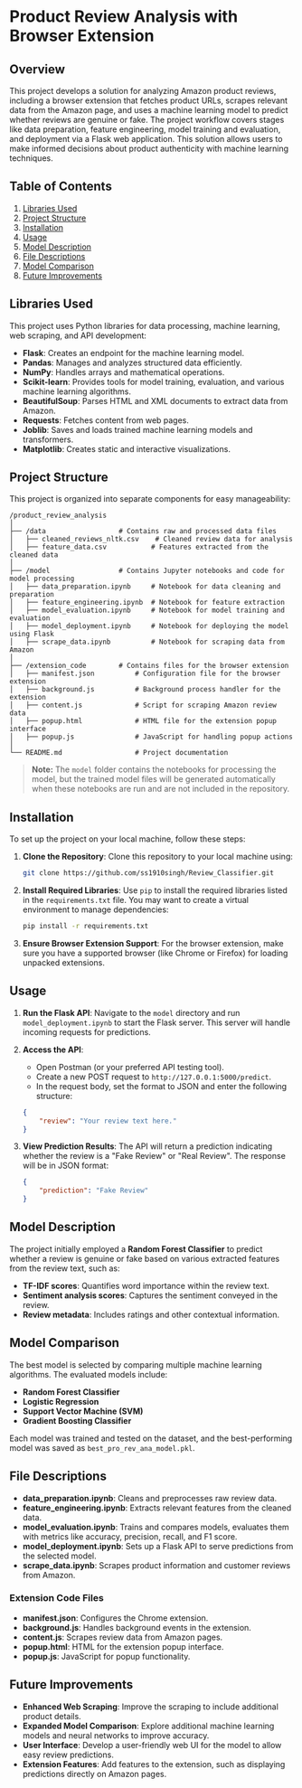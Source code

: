 # Product Review Analysis with Browser Extension

## Overview

This project develops a solution for analyzing Amazon product reviews, including a browser extension that fetches product URLs, scrapes relevant data from the Amazon page, and uses a machine learning model to predict whether reviews are genuine or fake. The project workflow covers stages like data preparation, feature engineering, model training and evaluation, and deployment via a Flask web application. This solution allows users to make informed decisions about product authenticity with machine learning techniques.

## Table of Contents

1. [Libraries Used](#libraries-used)
2. [Project Structure](#project-structure)
3. [Installation](#installation)
4. [Usage](#usage)
5. [Model Description](#model-description)
6. [File Descriptions](#file-descriptions)
7. [Model Comparison](#model-comparison)
8. [Future Improvements](#future-improvements)

## Libraries Used

This project uses Python libraries for data processing, machine learning, web scraping, and API development:

- **Flask**: Creates an endpoint for the machine learning model.
- **Pandas**: Manages and analyzes structured data efficiently.
- **NumPy**: Handles arrays and mathematical operations.
- **Scikit-learn**: Provides tools for model training, evaluation, and various machine learning algorithms.
- **BeautifulSoup**: Parses HTML and XML documents to extract data from Amazon.
- **Requests**: Fetches content from web pages.
- **Joblib**: Saves and loads trained machine learning models and transformers.
- **Matplotlib**: Creates static and interactive visualizations.

## Project Structure

This project is organized into separate components for easy manageability:

```
/product_review_analysis
│
├── /data                  # Contains raw and processed data files
│   ├── cleaned_reviews_nltk.csv    # Cleaned review data for analysis
│   ├── feature_data.csv           # Features extracted from the cleaned data
│
├── /model                 # Contains Jupyter notebooks and code for model processing
│   ├── data_preparation.ipynb     # Notebook for data cleaning and preparation
│   ├── feature_engineering.ipynb  # Notebook for feature extraction
│   ├── model_evaluation.ipynb     # Notebook for model training and evaluation
│   ├── model_deployment.ipynb     # Notebook for deploying the model using Flask
│   ├── scrape_data.ipynb          # Notebook for scraping data from Amazon
│
├── /extension_code        # Contains files for the browser extension
│   ├── manifest.json          # Configuration file for the browser extension
│   ├── background.js          # Background process handler for the extension
│   ├── content.js             # Script for scraping Amazon review data
│   ├── popup.html             # HTML file for the extension popup interface
│   ├── popup.js               # JavaScript for handling popup actions
│
└── README.md                  # Project documentation
```

> **Note:** The `model` folder contains the notebooks for processing the model, but the trained model files will be generated automatically when these notebooks are run and are not included in the repository.

## Installation

To set up the project on your local machine, follow these steps:

1. **Clone the Repository**: 
   Clone this repository to your local machine using:

   ```bash
   git clone https://github.com/ss1910singh/Review_Classifier.git
   ```

2. **Install Required Libraries**: 
   Use `pip` to install the required libraries listed in the `requirements.txt` file. You may want to create a virtual environment to manage dependencies:

   ```bash
   pip install -r requirements.txt
   ```

3. **Ensure Browser Extension Support**: 
   For the browser extension, make sure you have a supported browser (like Chrome or Firefox) for loading unpacked extensions.

## Usage

1. **Run the Flask API**: 
   Navigate to the `model` directory and run `model_deployment.ipynb` to start the Flask server. This server will handle incoming requests for predictions.

2. **Access the API**:
   - Open Postman (or your preferred API testing tool).
   - Create a new POST request to `http://127.0.0.1:5000/predict`.
   - In the request body, set the format to JSON and enter the following structure:

   ```json
   {
       "review": "Your review text here."
   }
   ```

3. **View Prediction Results**: 
   The API will return a prediction indicating whether the review is a "Fake Review" or "Real Review". The response will be in JSON format:

   ```json
   {
       "prediction": "Fake Review"
   }
   ```

## Model Description

The project initially employed a **Random Forest Classifier** to predict whether a review is genuine or fake based on various extracted features from the review text, such as:

- **TF-IDF scores**: Quantifies word importance within the review text.
- **Sentiment analysis scores**: Captures the sentiment conveyed in the review.
- **Review metadata**: Includes ratings and other contextual information.

## Model Comparison

The best model is selected by comparing multiple machine learning algorithms. The evaluated models include:

- **Random Forest Classifier**
- **Logistic Regression**
- **Support Vector Machine (SVM)**
- **Gradient Boosting Classifier**

Each model was trained and tested on the dataset, and the best-performing model was saved as `best_pro_rev_ana_model.pkl`.

## File Descriptions

- **data_preparation.ipynb**: Cleans and preprocesses raw review data.
- **feature_engineering.ipynb**: Extracts relevant features from the cleaned data.
- **model_evaluation.ipynb**: Trains and compares models, evaluates them with metrics like accuracy, precision, recall, and F1 score.
- **model_deployment.ipynb**: Sets up a Flask API to serve predictions from the selected model.
- **scrape_data.ipynb**: Scrapes product information and customer reviews from Amazon.

### Extension Code Files

- **manifest.json**: Configures the Chrome extension.
- **background.js**: Handles background events in the extension.
- **content.js**: Scrapes review data from Amazon pages.
- **popup.html**: HTML for the extension popup interface.
- **popup.js**: JavaScript for popup functionality.

## Future Improvements

- **Enhanced Web Scraping**: Improve the scraping to include additional product details.
- **Expanded Model Comparison**: Explore additional machine learning models and neural networks to improve accuracy.
- **User Interface**: Develop a user-friendly web UI for the model to allow easy review predictions.
- **Extension Features**: Add features to the extension, such as displaying predictions directly on Amazon pages.

